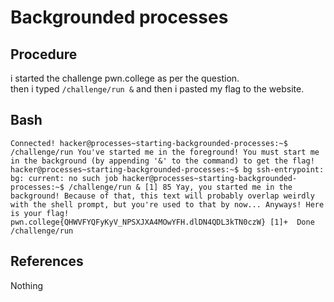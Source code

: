 # Backgrounded processes

## Procedure
i started the challenge pwn.college
as per the question.  
then i typed `/challenge/run &` and
then i pasted my flag to the website.

## Bash
`Connected!
hacker@processes~starting-backgrounded-processes:~$ /challenge/run
You've started me in the foreground! You must start me in the background (by
appending '&' to the command) to get the flag!
hacker@processes~starting-backgrounded-processes:~$ bg
ssh-entrypoint: bg: current: no such job
hacker@processes~starting-backgrounded-processes:~$ /challenge/run &
[1] 85
Yay, you started me in the background! Because of that, this text will probably
overlap weirdly with the shell prompt, but you're used to that by now...
Anyways! Here is your flag!
pwn.college{QHWVFYQFyKyV_NPSXJXA4MOwYFH.dlDN4QDL3kTN0czW}
[1]+  Done                    /challenge/run`

## References
Nothing
